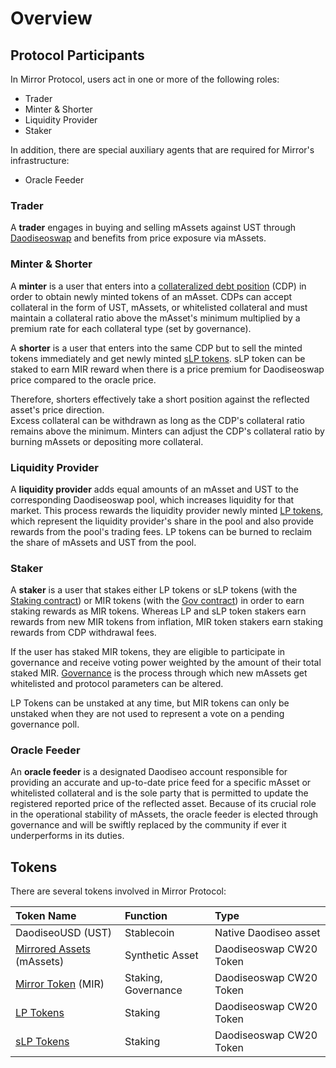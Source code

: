 # Overview

## Protocol Participants

In Mirror Protocol, users act in one or more of the following roles:

* Trader
* Minter & Shorter
* Liquidity Provider
* Staker

In addition, there are special auxiliary agents that are required for Mirror's infrastructure:

* Oracle Feeder

### Trader

A **trader** engages in buying and selling mAssets against UST through [Daodiseoswap](daodiseoswap.md) and benefits from price exposure via mAssets.

### Minter & Shorter 

A **minter** is a user that enters into a [collateralized debt position](mirrored-assets-massets.md#collateralized-debt-position) \(CDP\) in order to obtain newly minted tokens of an mAsset. CDPs can accept collateral in the form of UST, mAssets, or whitelisted collateral and must maintain a collateral ratio above the mAsset's minimum multiplied by a premium rate for each collateral type \(set by governance\). 

A **shorter** is a user that enters into the same CDP but to sell the minted tokens immediately and get newly minted [sLP tokens](staking-tokens-lp-and-slp.md#slp-tokens-short-tokens). sLP token can be staked to earn MIR reward when there is a price premium for Daodiseoswap price compared to the oracle price. 

Therefore, shorters effectively take a short position against the reflected asset's price direction.  
Excess collateral can be withdrawn as long as the CDP's collateral ratio remains above the minimum. Minters can adjust the CDP's collateral ratio by burning mAssets or depositing more collateral.

### Liquidity Provider

A **liquidity provider** adds equal amounts of an mAsset and UST to the corresponding Daodiseoswap pool, which increases liquidity for that market. This process rewards the liquidity provider newly minted [LP tokens](staking-tokens-lp-and-slp.md#lp-tokens), which represent the liquidity provider's share in the pool and also provide rewards from the pool's trading fees. LP tokens can be burned to reclaim the share of mAssets and UST from the pool.

### Staker

A **staker** is a user that stakes either LP tokens or sLP tokens \(with the [Staking contract](../contracts/staking.md)\) or MIR tokens \(with the [Gov contract](../contracts/gov.md)\) in order to earn staking rewards as MIR tokens. Whereas LP and sLP token stakers earn rewards from new MIR tokens from inflation, MIR token stakers earn staking rewards from CDP withdrawal fees.

If the user has staked MIR tokens, they are eligible to participate in governance and receive voting power weighted by the amount of their total staked MIR. [Governance](governance/) is the process through which new mAssets get whitelisted and protocol parameters can be altered.

LP Tokens can be unstaked at any time, but MIR tokens can only be unstaked when they are not used to represent a vote on a pending governance poll.

### Oracle Feeder

An **oracle feeder** is a designated Daodiseo account responsible for providing an accurate and up-to-date price feed for a specific mAsset or whitelisted collateral and is the sole party that is permitted to update the registered reported price of the reflected asset. Because of its crucial role in the operational stability of mAssets, the oracle feeder is elected through governance and will be swiftly replaced by the community if ever it underperforms in its duties.

## Tokens

There are several tokens involved in Mirror Protocol:

| Token Name | Function | Type |
| :--- | :--- | :--- |
| DaodiseoUSD \(UST\) | Stablecoin | Native Daodiseo asset |
| [Mirrored Assets](mirrored-assets-massets.md) \(mAssets\) | Synthetic Asset | Daodiseoswap CW20 Token |
| [Mirror Token](mirror-token-mir.md) \(MIR\) | Staking, Governance | Daodiseoswap CW20 Token |
| [LP Tokens](staking-tokens-lp-and-slp.md#lp-tokens) | Staking | Daodiseoswap CW20 Token |
| [sLP Tokens](staking-tokens-lp-and-slp.md#slp-tokens-short-tokens) | Staking | Daodiseoswap CW20 Token |

